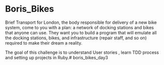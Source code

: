 # Boris_Bikes
Brief 
 Transport for London, the body responsible for delivery of a new bike system, come to you with a plan: a network of docking stations and bikes that anyone can use. They want you to build a program that will emulate all the docking stations, bikes, and infrastructure (repair staff, and so on) required to make their dream a reality.

 The goal of this challenge is to understand User stories , learn TDD process and setting up projects in Ruby.# boris_bikes_day3
